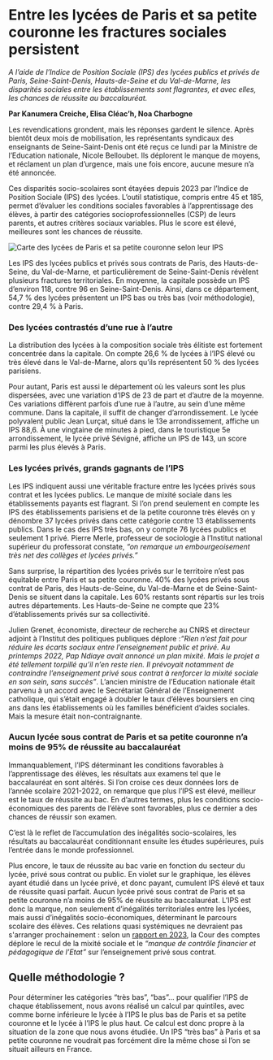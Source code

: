 # Entre les lycées de Paris et sa petite couronne les fractures sociales persistent 

_A l’aide de l’Indice de Position Sociale (IPS) des lycées publics et privés de Paris, Seine-Saint-Denis, Hauts-de-Seine et du Val-de-Marne, les disparités sociales entre les établissements sont flagrantes, et avec elles, les chances de réussite au baccalauréat._

**Par Kanumera Creiche, Elisa Cléac’h, Noa Charbogne**

Les revendications grondent, mais les réponses gardent le silence. Après bientôt deux mois de mobilisation, les représentants syndicaux des enseignants de Seine-Saint-Denis ont été reçus ce lundi par la Ministre de l’Education nationale, Nicole Belloubet. Ils déplorent le manque de moyens, et réclament un plan d’urgence, mais une fois encore, aucune mesure n’a été annoncée.

Ces disparités socio-scolaires sont étayées depuis 2023 par l’Indice de Position Sociale (IPS) des lycées. L’outil statistique, compris entre 45 et 185, permet d’évaluer les conditions sociales favorables à l’apprentissage des élèves, à partir des catégories socioprofessionnelles (CSP) de leurs parents, et autres critères sociaux variables. Plus le score est élevé, meilleures sont les chances de réussite.

![Carte des lycées de Paris et sa petite couronne selon leur IPS](https://github.com/noacharbogne1/IPS_lycees_paris/assets/167019610/a3f81f87-7618-4cc6-8fc3-d2a5d3b7c584)

Les IPS des lycées publics et privés sous contrats de Paris, des Hauts-de-Seine, du Val-de-Marne, et particulièrement de Seine-Saint-Denis révèlent plusieurs fractures territoriales. En moyenne, la capitale possède un IPS d’environ 118, contre 96 en Seine-Saint-Denis. Ainsi, dans ce département, 54,7 % des lycées présentent un IPS bas ou très bas (voir méthodologie), contre 29,4 % à Paris.

### Des lycées contrastés d’une rue à l’autre

La distribution des lycées à la composition sociale très élitiste est fortement concentrée dans la capitale. On compte 26,6 % de lycées à l’IPS élevé ou très élevé dans le Val-de-Marne, alors qu’ils représentent 50 % des lycées parisiens. 

Pour autant, Paris est aussi le département où les valeurs sont les plus dispersées, avec une variation d’IPS de 23 de part et d’autre de la moyenne. Ces variations diffèrent parfois d’une rue à l’autre, au sein d’une même commune. Dans la capitale, il suffit de changer d’arrondissement. Le lycée polyvalent public Jean Lurçat, situé dans le 13e arrondissement, affiche un IPS 88,6. À une vingtaine de minutes à pied, dans le touristique 5e arrondissement, le lycée privé Sévigné, affiche un IPS de 143, un score parmi les plus élevés à Paris. 

### Les lycées privés, grands gagnants de l’IPS

Les IPS indiquent aussi une véritable fracture entre les lycées privés sous contrat et les lycées publics. Le manque de mixité sociale dans les établissements payants est flagrant. Si l’on prend seulement en compte les IPS des établissements parisiens et de la petite couronne très élevés on y dénombre 37 lycées privés dans cette catégorie contre 13 établissements publics. Dans le cas des IPS très bas, on y compte 76 lycées publics et seulement 1 privé. Pierre Merle, professeur de sociologie à l’Institut national supérieur du professorat constate, _“on remarque un embourgeoisement très net des collèges et lycées privés.”_

<div class="flourish-embed flourish-sankey" data-src="visualisation/17409766"><script src="https://public.flourish.studio/resources/embed.js"></script></div>

Sans surprise, la répartition des lycées privés sur le territoire n’est pas équitable entre Paris et sa petite couronne. 40% des lycées privés sous contrat de Paris, des Hauts-de-Seine, du Val-de-Marne et de Seine-Saint-Denis se situent dans la capitale. Les 60% restants sont répartis sur les trois autres départements. Les Hauts-de-Seine ne compte que 23% d’établissements privés sur sa collectivité. 

<div class="flourish-embed flourish-scatter" data-src="visualisation/17343785"><script src="https://public.flourish.studio/resources/embed.js"></script></div>

Julien Grenet, économiste, directeur de recherche au CNRS et directeur adjoint à l’Institut des politiques publiques déplore :_“Rien n’est fait pour réduire les écarts sociaux entre l’enseignement public et privé. Au printemps 2022, Pap Ndiaye avait annoncé un plan mixité. Mais le projet a été tellement torpillé qu’il n’en reste rien. Il prévoyait notamment de contraindre l’enseignement privé sous contrat à renforcer la mixité sociale en son sein, sans succès”_. L’ancien ministre de l’Education nationale était parvenu à un accord avec le Secrétariat Général de l’Enseignement catholique, qui s’était engagé à doubler le taux d’élèves boursiers en cinq ans dans les établissements où les familles bénéficient d’aides sociales. Mais la mesure était non-contraignante. 

### Aucun lycée sous contrat de Paris et sa petite couronne n’a moins de 95% de réussite au baccalauréat

Immanquablement, l’IPS déterminant les conditions favorables à l’apprentissage des élèves, les résultats aux examens tel que le baccalauréat en sont altérés. Si l’on croise ces deux données lors de l’année scolaire 2021-2022, on remarque que plus l’IPS est élevé, meilleur est le taux de réussite au bac. En d’autres termes, plus les conditions socio-économiques des parents de l’élève sont favorables, plus ce dernier a des chances de réussir son examen. 

<div class="flourish-embed flourish-scatter" data-src="visualisation/17519045"><script src="https://public.flourish.studio/resources/embed.js"></script></div>

C’est là le reflet de l’accumulation des inégalités socio-scolaires, les résultats au baccalauréat conditionnant ensuite les études supérieures, puis l’entrée dans le monde professionnel. 

Plus encore, le taux de réussite au bac varie en fonction du secteur du lycée, privé sous contrat ou public. En violet sur le graphique, les élèves ayant étudié dans un lycée privé, et donc payant, cumulent IPS élevé et taux de réussite quasi parfait. Aucun lycée privé sous contrat de Paris et sa petite couronne n’a moins de 95% de réussite au baccalauréat. L’IPS est donc la marque, non seulement d’inégalités territoriales entre les lycées, mais aussi d’inégalités socio-économiques, déterminant le parcours scolaire des élèves. Ces relations quasi systémiques ne devraient pas s'arranger prochainement : selon un [rapport en 2023](https://www.vie-publique.fr/en-bref/289681-enseignement-prive-comment-ameliorer-la-mixite-sociale-et-scolaire), la Cour des comptes déplore le recul de la mixité sociale et le _“manque de contrôle financier et pédagogique de l’Etat”_ sur l’enseignement privé sous contrat. 

## Quelle méthodologie ? 

Pour déterminer les catégories “très bas”, “bas”... pour qualifier l’IPS de chaque établissement, nous avons réalisé un calcul par quintiles, avec comme borne inférieure le lycée à l’IPS le plus bas de Paris et sa petite couronne et le lycée à l’IPS le plus haut. Ce calcul est donc propre à la situation de la zone que nous avons étudiée. Un IPS “très bas” à Paris et sa petite couronne ne voudrait pas forcément dire la même chose si l’on se situait ailleurs en France. 
